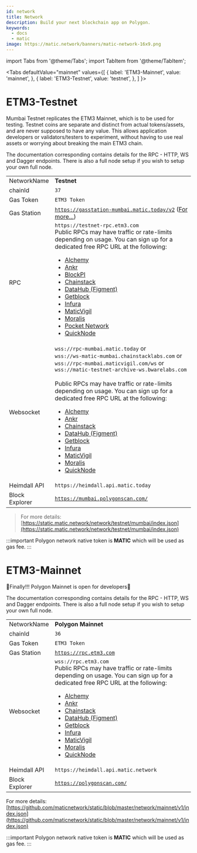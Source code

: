 ```yaml
---
id: network
title: Network
description: Build your next blockchain app on Polygon.
keywords:
  - docs
  - matic
image: https://matic.network/banners/matic-network-16x9.png
---
```

import Tabs from '@theme/Tabs';
import TabItem from '@theme/TabItem';

<Tabs
  defaultValue="mainnet"
  values={[
    { label: 'ETM3-Mainnet', value: 'mainnet', },
    { label: 'ETM3-Testnet', value: 'testnet', },
  ]
}>
<TabItem value="testnet">

# ETM3-Testnet
Mumbai Testnet replicates the ETM3 Mainnet, which is to be used for testing. Testnet coins are separate and distinct from actual tokens/assets, and are never supposed to have any value. This allows application developers or validators/testers to experiment, without having to use real assets or worrying about breaking the main ETM3 chain.

The documentation corresponding contains details for the RPC - HTTP, WS and Dagger endpoints. There is also a full node setup if you wish to setup your own full node.

|              |                                        |
|--------------|----------------------------------------|
| NetworkName  | **Testnet**                                 
| chainId      | `37`                                  |
| Gas Token    | `ETM3 Token`|
| Gas Station    | [`https://gasstation-mumbai.matic.today/v2`](https://gasstation-mumbai.matic.today/v2) ([For more...](/docs/develop/tools/matic-gas-station)) |
| RPC          | `https://testnet-rpc.etm3.com`<br/>Public RPCs may have traffic or rate-limits depending on usage. You can sign up for a dedicated free RPC URL at the following: <br/> <ul><li>[Alchemy](https://www.alchemy.com/)</li><li>[Ankr](https://www.ankr.com/)</li><li>[BlockPI](https://chains.blockpi.io/#/etm3)</li><li> [Chainstack](https://chainstack.com/build-better-with-etm3/)</li><li> [DataHub (Figment)](https://datahub.figment.io)</li><li> [Getblock](https://getblock.io/en/) </li><li>[Infura](https://infura.io)</li><li>[MaticVigil](https://rpc.maticvigil.com/)</li><li>[Moralis](https://moralis.io)</li><li>[Pocket Network](https://www.portal.pokt.network/)</li><li> [QuickNode](https://www.quicknode.com/chains/matic) </li></ul>    |
| Websocket    | `wss://rpc-mumbai.matic.today` or <br/>`wss://ws-matic-mumbai.chainstacklabs.com` or <br/> `wss://rpc-mumbai.maticvigil.com/ws` or <br/> `wss://matic-testnet-archive-ws.bwarelabs.com`  <br/><br/>Public RPCs may have traffic or rate-limits depending on usage. You can sign up for a dedicated free RPC URL at the following: <br/> <ul><li>[Alchemy](https://www.alchemy.com/)</li><li>[Ankr](https://www.ankr.com/)</li><li> [Chainstack](https://chainstack.com/build-better-with-polygon/)</li><li> [DataHub (Figment)](https://datahub.figment.io)</li><li> [Getblock](https://getblock.io/en/) </li><li>[Infura](https://infura.io)</li><li>[MaticVigil](https://rpc.maticvigil.com/)</li><li>[Moralis](https://moralis.io)</li><li> [QuickNode](https://www.quicknode.com/chains/matic) </li></ul>     |
| Heimdall API | `https://heimdall.api.matic.today` |
| Block Explorer |[`https://mumbai.polygonscan.com/`](https://mumbai.polygonscan.com/)|


> For more details: [https://static.matic.network/network/testnet/mumbai/index.json](https://static.matic.network/network/testnet/mumbai/index.json)

:::important
Polygon network native token is **MATIC** which will be used as gas fee.
:::

</TabItem>
<TabItem value="mainnet">

# ETM3-Mainnet

🎉Finally!!! Polygon Mainnet is open for developers🎉

The documentation corresponding contains details for the RPC - HTTP, WS and Dagger endpoints. There is also a full node setup if you wish to setup your own full node.


|              |                                        |
|--------------|----------------------------------------|
| NetworkName  | **Polygon Mainnet**                                                              |
| chainId      | `36`                                  |
| Gas Token    | `ETM3 Token` |
| Gas Station    | [`https://rpc.etm3.com`](https://rpc.etm3.com) |<br/><br/>Public RPCs may have traffic or rate-limits depending on usage. You can sign up for a dedicated free RPC URL at the following: <br/> <ul><li>[Alchemy](https://www.alchemy.com/)</li><li>[Ankr](https://www.ankr.com/)</li><li>[BlockPI](https://chains.blockpi.io/#/polygon)</li><li> [Chainstack](https://chainstack.com/build-better-with-polygon/)</li><li> [DataHub (Figment)](https://datahub.figment.io)</li><li> [Getblock](https://getblock.io/en/) </li><li>[Infura](https://infura.io)</li><li>[MaticVigil](https://rpc.maticvigil.com/)</li><li>[Moralis](https://moralis.io)</li><li>[Pocket Network](https://www.portal.pokt.network/)</li><li> [QuickNode](https://www.quicknode.com/chains/matic) </li></ul>  |
| Websocket    | `wss://rpc.etm3.com`  <br/>Public RPCs may have traffic or rate-limits depending on usage. You can sign up for a dedicated free RPC URL at the following: <br/> <ul><li>[Alchemy](https://www.alchemy.com/)</li><li>[Ankr](https://www.ankr.com/)</li><li> [Chainstack](https://chainstack.com/build-better-with-polygon/)</li><li> [DataHub (Figment)](https://datahub.figment.io)</li><li> [Getblock](https://getblock.io/en/) </li><li>[Infura](https://infura.io)</li><li>[MaticVigil](https://rpc.maticvigil.com/)</li><li>[Moralis](https://moralis.io)</li><li> [QuickNode](https://www.quicknode.com/chains/matic) </li></ul>     |
| Heimdall API | `https://heimdall.api.matic.network` |
| Block Explorer | [`https://polygonscan.com/`](https://www.polygonscan.com/)|


For more details: [https://github.com/maticnetwork/static/blob/master/network/mainnet/v1/index.json](https://github.com/maticnetwork/static/blob/master/network/mainnet/v1/index.json)

:::important
Polygon network native token is **MATIC** which will be used as gas fee.
:::

</TabItem>
</Tabs>
